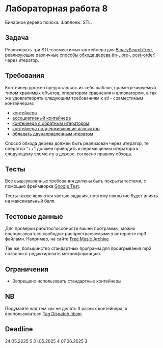 # Лабораторная работа 8

Бинарное дерево поиска. Шаблоны. STL.

## Задача

Реализовать три STL-совместимых контейнера для [BinarySearchTree](https://en.wikipedia.org/wiki/Binary_search_tree), реализующие различные [способы обхода дерева (in-, pre-, post-order)](https://en.wikipedia.org/wiki/Tree_traversal) через итератор.

## Требования

Контейнер должен предоставлять из себя шаблон, праметрезируемый типом хранимых объетов, оператором сравнения и аллокатором, а так же удовлетворять следующим требованиям к stl - совместимым контейнерам:

- [контейнера](https://en.cppreference.com/w/cpp/named_req/Container)
- [ассоциативный контейнера](https://en.cppreference.com/w/cpp/named_req/AssociativeContainer)
- [контейнера с обратным итератором](https://en.cppreference.com/w/cpp/named_req/ReversibleContainer)
- [контейнера поддерживающие аллокатор](https://en.cppreference.com/w/cpp/named_req/AllocatorAwareContainer)
- [oбладать двунаправленным итератом](https://en.cppreference.com/w/cpp/named_req/BidirectionalIterator)

Способ обхода дерева должен быть реализован через итератор, те оператор "++" должен
приводить к перемещению итератора к следующему элементу в дереве, согласно правилу
обхода.

## Тесты

Все вышеуказанные требования должны быть покрыты тестами, с помощью фреймворка [Google Test](http://google.github.io/googletest).

Тесты также являются частью задания, поэтому покрытие будет влиять на максимальный
балл.

## Тестовые данные

Для проверки работоспособности вашей программы, можно воспользоваться свободно-распространяемыми в интернете mp3 - файлами. Например, на сайте [Free Music Archive](https://freemusicarchive.org/home)

Так же, большинство стандартных программ для проигрывания mp3 позволяют редактировать метаинформацию.

## Ограничения

- Запрещено использовать стандартные контейнеры

## NB

Подумайте над тем как не делать 3 разных контейнера, а воспользоваться [Tag Dispatch
Idiom](https://en.wikibooks.org/wiki/More_C%2B%2B_Idioms/Tag_Dispatching)

## Deadline

24.05.2025 5
31.05.2025 4
07.06.2025 3

